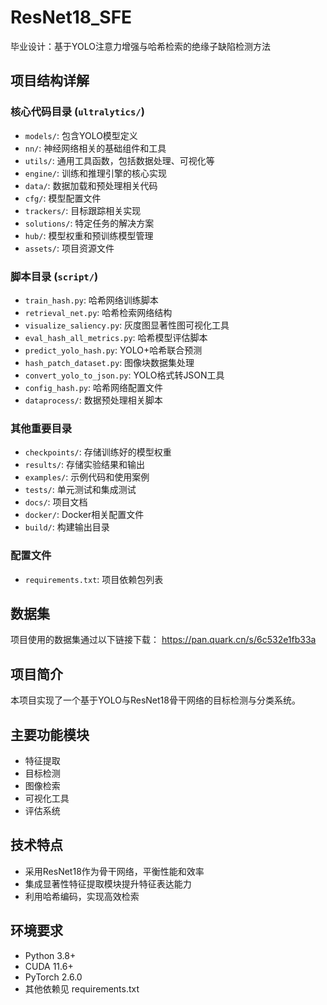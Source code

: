 # ResNet18_SFE

毕业设计：基于YOLO注意力增强与哈希检索的绝缘子缺陷检测方法

## 项目结构详解

### 核心代码目录 (`ultralytics/`)
- `models/`: 包含YOLO模型定义
- `nn/`: 神经网络相关的基础组件和工具
- `utils/`: 通用工具函数，包括数据处理、可视化等
- `engine/`: 训练和推理引擎的核心实现
- `data/`: 数据加载和预处理相关代码
- `cfg/`: 模型配置文件
- `trackers/`: 目标跟踪相关实现
- `solutions/`: 特定任务的解决方案
- `hub/`: 模型权重和预训练模型管理
- `assets/`: 项目资源文件

### 脚本目录 (`script/`)
- `train_hash.py`: 哈希网络训练脚本
- `retrieval_net.py`: 哈希检索网络结构
- `visualize_saliency.py`: 灰度图显著性图可视化工具
- `eval_hash_all_metrics.py`: 哈希模型评估脚本
- `predict_yolo_hash.py`: YOLO+哈希联合预测
- `hash_patch_dataset.py`: 图像块数据集处理
- `convert_yolo_to_json.py`: YOLO格式转JSON工具
- `config_hash.py`: 哈希网络配置文件
- `dataprocess/`: 数据预处理相关脚本

### 其他重要目录
- `checkpoints/`: 存储训练好的模型权重
- `results/`: 存储实验结果和输出
- `examples/`: 示例代码和使用案例
- `tests/`: 单元测试和集成测试
- `docs/`: 项目文档
- `docker/`: Docker相关配置文件
- `build/`: 构建输出目录

### 配置文件
- `requirements.txt`: 项目依赖包列表

## 数据集
项目使用的数据集通过以下链接下载：
https://pan.quark.cn/s/6c532e1fb33a

## 项目简介

本项目实现了一个基于YOLO与ResNet18骨干网络的目标检测与分类系统。

## 主要功能模块

- 特征提取
- 目标检测
- 图像检索
- 可视化工具
- 评估系统

## 技术特点

- 采用ResNet18作为骨干网络，平衡性能和效率
- 集成显著性特征提取模块提升特征表达能力
- 利用哈希编码，实现高效检索

## 环境要求

- Python 3.8+
- CUDA 11.6+
- PyTorch 2.6.0
- 其他依赖见 requirements.txt